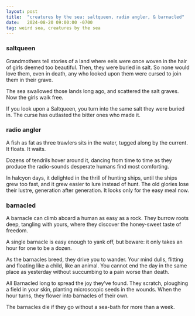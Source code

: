 ```yaml
---
layout: post
title:  "creatures by the sea: saltqueen, radio angler, & barnacled"
date:   2024-08-20 09:00:00 -0700
tag: weird sea, creatures by the sea
---
```


### saltqueen

Grandmothers tell stories of a land where eels were once woven in the hair of girls deemed too beautiful. Then, they were buried in salt. So none would love them, even in death, any who looked upon them were cursed to join them in their grave.

The sea swallowed those lands long ago, and scattered the salt graves. Now the girls walk free. 

If you look upon a Saltqueen, you turn into the same salt they were buried in. The curse has outlasted the bitter ones who made it.

### radio angler
A fish as fat as three trawlers sits in the water, tugged along by the current. It floats. It waits. 

Dozens of tendrils hover around it, dancing from time to time as they produce the radio-sounds desperate humans find most comforting. 

In halcyon days, it delighted in the thrill of hunting ships, until the ships grew too fast, and it grew easier to lure instead of hunt. The old glories lose their lustre, generation after generation. It looks only for the easy meal now. 

### barnacled

A barnacle can climb aboard a human as easy as a rock. They burrow roots deep, tangling with yours, where they discover the honey-sweet taste of freedom. 

A single barnacle is easy enough to yank off, but beware: it only takes an hour for one to be a dozen. 

As the barnacles breed, they drive you to wander. Your mind dulls, flitting and floating like a child, like an animal. You cannot end the day in the same place as yesterday without succumbing to a pain worse than death. 

All Barnacled long to spread the joy they’ve found. They scratch, ploughing a field in your skin, planting microscopic seeds in the wounds. When the hour turns, they flower into barnacles of their own.

The barnacles die if they go without a sea-bath for more than a week. 
